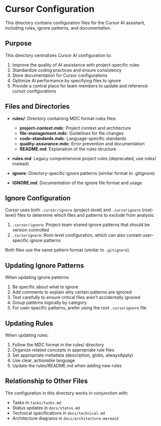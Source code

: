 # Cursor Configuration

This directory contains configuration files for the Cursor AI assistant, including rules, ignore patterns, and documentation.

## Purpose

This directory centralizes Cursor AI configuration to:

1. Improve the quality of AI assistance with project-specific rules
2. Standardize coding practices and ensure consistency
3. Store documentation for Cursor configurations
4. Optimize AI performance by specifying files to ignore
5. Provide a central place for team members to update and reference cursor configurations

## Files and Directories

* **rules/**: Directory containing MDC format rules files:
  * **project-context.mdc**: Project context and architecture
  * **file-management.mdc**: Guidelines for file changes
  * **code-standards.mdc**: Language-specific standards
  * **quality-assurance.mdc**: Error prevention and documentation
  * **README.md**: Explanation of the rules structure

* **rules.md**: Legacy comprehensive project rules (deprecated, use rules/ instead)
* **ignore**: Directory-specific ignore patterns (similar format to .gitignore)
* **IGNORE.md**: Documentation of the ignore file format and usage

## Ignore Configuration

Cursor uses both `.cursor/ignore` (project-level) and `.cursorignore` (root-level) files to determine which files and patterns to exclude from analysis:

1. `.cursor/ignore`: Project-team shared ignore patterns that should be version controlled
2. `.cursorignore`: Root-level configuration, which can also contain user-specific ignore patterns

Both files use the same pattern format (similar to `.gitignore`).

## Updating Ignore Patterns

When updating ignore patterns:

1. Be specific about what to ignore
2. Add comments to explain why certain patterns are ignored
3. Test carefully to ensure critical files aren't accidentally ignored
4. Group patterns logically by category
5. For user-specific patterns, prefer using the root `.cursorignore` file

## Updating Rules

When updating rules:

1. Follow the MDC format in the rules/ directory
2. Organize related concepts in appropriate rule files
3. Set appropriate metadata (description, globs, alwaysApply)
4. Use clear, actionable language
5. Update the rules/README.md when adding new rules

## Relationship to Other Files

The configuration in this directory works in conjunction with:
- Tasks in `tasks/tasks.md`
- Status updates in `docs/status.md`
- Technical specifications in `docs/technical.md`
- Architecture diagrams in `docs/architecture.mermaid` 